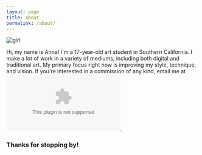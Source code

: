 ```yaml
---
layout: page
title: about
permalink: /about/
---
```


![girl](https://byizzy.github.io/annagong/girl.png)

Hi, my name is Anna! I'm a 17-year-old art student in Southern California. I make a lot of work in a variety of mediums, including both digital and traditional art. My primary focus right now is improving my style, technique, and vision. If you're interested in a commission of any kind, email me at ![agong1@hwemail.com](mailto:agong1@hwemail.com).

### Thanks for stopping by!

